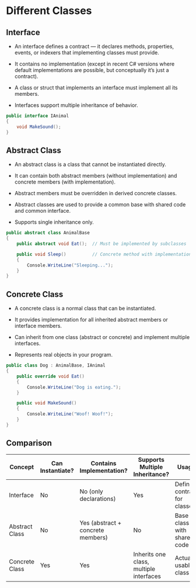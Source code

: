 # Different Classes

## Interface
- An interface defines a contract — it declares methods, properties, events, or indexers that implementing classes must provide.

- It contains no implementation (except in recent C# versions where default implementations are possible, but conceptually it’s just a contract).

- A class or struct that implements an interface must implement all its members.

- Interfaces support multiple inheritance of behavior.

```csharp
public interface IAnimal
{
    void MakeSound();
}
```

## Abstract Class
- An abstract class is a class that cannot be instantiated directly.

- It can contain both abstract members (without implementation) and concrete members (with implementation).

- Abstract members must be overridden in derived concrete classes.

- Abstract classes are used to provide a common base with shared code and common interface.

- Supports single inheritance only.

```csharp
public abstract class AnimalBase
{
    public abstract void Eat();  // Must be implemented by subclasses

    public void Sleep()          // Concrete method with implementation
    {
        Console.WriteLine("Sleeping...");
    }
}

```

## Concrete Class
- A concrete class is a normal class that can be instantiated.

- It provides implementation for all inherited abstract members or interface members.

- Can inherit from one class (abstract or concrete) and implement multiple interfaces.

- Represents real objects in your program.

```csharp
public class Dog : AnimalBase, IAnimal
{
    public override void Eat()
    {
        Console.WriteLine("Dog is eating.");
    }

    public void MakeSound()
    {
        Console.WriteLine("Woof! Woof!");
    }
}
```

## Comparison
| Concept        | Can Instantiate? | Contains Implementation?          | Supports Multiple Inheritance?          | Usage                       |
| -------------- | ---------------- | --------------------------------- | --------------------------------------- | --------------------------- |
| Interface      | No               | No (only declarations)            | Yes                                     | Define contract for classes |
| Abstract Class | No               | Yes (abstract + concrete members) | No                                      | Base class with shared code |
| Concrete Class | Yes              | Yes                               | Inherits one class, multiple interfaces | Actual usable class         |
